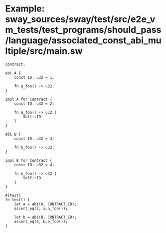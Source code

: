 # Example: sway_sources/sway/test/src/e2e_vm_tests/test_programs/should_pass/language/associated_const_abi_multiple/src/main.sw

```sway
contract;

abi A {
    const ID: u32 = 1;

    fn a_foo() -> u32;
}

impl A for Contract {
    const ID: u32 = 2;

    fn a_foo() -> u32 {
        Self::ID
    }
}

abi B {
    const ID: u32 = 3;

    fn b_foo() -> u32;
}

impl B for Contract {
    const ID: u32 = 4;

    fn b_foo() -> u32 {
        Self::ID
    }
}

#[test]
fn test() {
    let a = abi(A, CONTRACT_ID);
    assert_eq(2, a.a_foo());

    let b = abi(B, CONTRACT_ID);
    assert_eq(4, b.b_foo());
}

```
